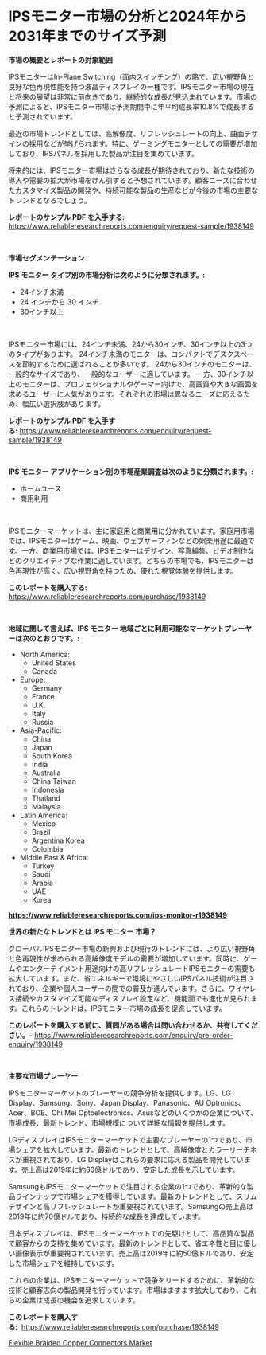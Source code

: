 <p><h1>IPSモニター市場の分析と2024年から2031年までのサイズ予測</h1></p><p><strong>市場の概要とレポートの対象範囲</strong></p>
<p><p>IPSモニターはIn-Plane Switching（面内スイッチング）の略で、広い視野角と良好な色再現性能を持つ液晶ディスプレイの一種です。IPSモニター市場の現在と将来の展望は非常に前向きであり、継続的な成長が見込まれています。市場の予測によると、IPSモニター市場は予測期間中に年平均成長率10.8%で成長すると予測されています。</p><p>最近の市場トレンドとしては、高解像度、リフレッシュレートの向上、曲面デザインの採用などが挙げられます。特に、ゲーミングモニターとしての需要が増加しており、IPSパネルを採用した製品が注目を集めています。</p><p>将来的には、IPSモニター市場はさらなる成長が期待されており、新たな技術の導入や需要の拡大が市場をけん引すると予想されています。顧客ニーズに合わせたカスタマイズ製品の開発や、持続可能な製品の生産などが今後の市場の主要なトレンドとなるでしょう。</p></p>
<p><strong>レポートのサンプル PDF を入手する:</strong> <a href="https://www.reliableresearchreports.com/enquiry/request-sample/1938149">https://www.reliableresearchreports.com/enquiry/request-sample/1938149</a></p>
<p>&nbsp;</p>
<p><strong>市場セグメンテーション</strong></p>
<p><strong>IPS モニター タイプ別の市場分析は次のように分類されます。:</strong></p>
<p><ul><li>24インチ未満</li><li>24 インチから 30 インチ</li><li>30インチ以上</li></ul></p>
<p>&nbsp;</p>
<p><p>IPSモニター市場には、24インチ未満、24から30インチ、30インチ以上の3つのタイプがあります。 24インチ未満のモニターは、コンパクトでデスクスペースを節約するために選ばれることが多いです。 24から30インチのモニターは、一般的なサイズであり、一般的なユーザーに適しています。 一方、30インチ以上のモニターは、プロフェッショナルやゲーマー向けで、高画質や大きな画面を求めるユーザーに人気があります。それぞれの市場は異なるニーズに応えるため、幅広い選択肢があります。</p></p>
<p><strong>レポートのサンプル PDF を入手する:</strong>&nbsp;<a href="https://www.reliableresearchreports.com/enquiry/request-sample/1938149">https://www.reliableresearchreports.com/enquiry/request-sample/1938149</a></p>
<p>&nbsp;</p>
<p><strong> IPS モニター アプリケーション別の市場産業調査は次のように分類されます。:</strong></p>
<p><ul><li>ホームユース</li><li>商用利用</li></ul></p>
<p>&nbsp;</p>
<p><p>IPSモニターマーケットは、主に家庭用と商業用に分かれています。家庭用市場では、IPSモニターはゲーム、映画、ウェブサーフィンなどの娯楽用途に最適です。一方、商業用市場では、IPSモニターはデザイン、写真編集、ビデオ制作などのクリエイティブな作業に適しています。どちらの市場でも、IPSモニターは色再現性が高く、広い視野角を持つため、優れた視覚体験を提供します。</p></p>
<p><strong>このレポートを購入する:</strong>&nbsp; <a href="https://www.reliableresearchreports.com/purchase/1938149">https://www.reliableresearchreports.com/purchase/1938149</a></p>
<p>&nbsp;</p>
<p><strong>地域に関して言えば、IPS モニター 地域ごとに利用可能なマーケットプレーヤーは次のとおりです。:</strong></p>
<p><ul>
    <li>
        North America:
        <ul>
            <li>United States</li>
            <li>Canada</li>
        </ul>
    </li>
    <li>
        Europe:
        <ul>
            <li>Germany</li>
            <li>France</li>
            <li>U.K.</li>
            <li>Italy</li>
            <li>Russia</li>
        </ul>
    </li>
    <li>
        Asia-Pacific:
        <ul>
            <li>China</li>
            <li>Japan</li>
            <li>South Korea</li>
            <li>India</li>
            <li>Australia</li>
            <li>China Taiwan</li>
            <li>Indonesia</li>
            <li>Thailand</li>
            <li>Malaysia</li>
        </ul>
    </li>
    <li>
        Latin America:
        <ul>
            <li>Mexico</li>
            <li>Brazil</li>
            <li>Argentina Korea</li>
            <li>Colombia</li>
        </ul>
    </li>
    <li>
        Middle East & Africa:
        <ul>
            <li>Turkey</li>
            <li>Saudi</li>
            <li>Arabia</li>
            <li>UAE</li>
            <li>Korea</li>
        </ul>
    </li>
    </ul></p>
<p><strong><a href="https://www.reliableresearchreports.com/ips-monitor-r1938149">https://www.reliableresearchreports.com/ips-monitor-r1938149</a></strong>&nbsp;</p>
<p><strong>世界の新たなトレンドとは IPS モニター 市場？</strong></p>
<p><p>グローバルIPSモニター市場の新興および現行のトレンドには、より広い視野角と色再現性が求められる高解像度モデルの需要が増加しています。同時に、ゲームやエンターテイメント用途向けの高リフレッシュレートIPSモニターの需要も拡大しています。また、省エネルギーで環境にやさしいIPSパネル技術が注目されており、企業や個人ユーザーの間での普及が進んでいます。さらに、ワイヤレス接続やカスタマイズ可能なディスプレイ設定など、機能面でも進化が見られます。これらのトレンドは、IPSモニター市場の成長を促進しています。</p></p>
<p><strong>このレポートを購入する前に、質問がある場合は問い合わせるか、共有してください。</strong>- <a href="https://www.reliableresearchreports.com/enquiry/pre-order-enquiry/1938149">https://www.reliableresearchreports.com/enquiry/pre-order-enquiry/1938149</a></p>
<p>&nbsp;</p>
<p><strong>主要な市場プレーヤー</strong></p>
<p><p>IPSモニターマーケットのプレーヤーの競争分析を提供します。LG、LG Display、Samsung、Sony、Japan Display、Panasonic、AU Optronics、Acer、BOE、Chi Mei Optoelectronics、Asusなどのいくつかの企業について、市場成長、最新トレンド、市場規模について詳細な情報を提供します。</p><p>LGディスプレイはIPSモニターマーケットで主要なプレーヤーの1つであり、市場シェアを拡大しています。最新のトレンドとして、高解像度とカラーリーチネスが重視されており、LG Displayはこれらの要求に応える製品を開発しています。売上高は2019年に約60億ドルであり、安定した成長を示しています。</p><p>SamsungもIPSモニターマーケットで注目される企業の1つであり、革新的な製品ラインナップで市場シェアを獲得しています。最新のトレンドとして、スリムデザインと高リフレッシュレートが重要視されています。Samsungの売上高は2019年に約70億ドルであり、持続的な成長を達成しています。</p><p>日本ディスプレイは、IPSモニターマーケットでの先駆けとして、高品質な製品で顧客からの支持を集めています。最新のトレンドとして、省エネ性と目に優しい画像表示が重要視されています。売上高は2019年に約50億ドルであり、安定した市場シェアを維持しています。</p><p>これらの企業は、IPSモニターマーケットで競争をリードするために、革新的な技術と顧客志向の製品開発を行っています。市場はますます拡大しており、これらの企業は成長の機会を追求しています。</p></p>
<p><strong>このレポートを購入する:</strong>&nbsp;&nbsp;<a href="https://www.reliableresearchreports.com/purchase/1938149">https://www.reliableresearchreports.com/purchase/1938149</a></p>
<p><p><a href="https://cautious-neon-760.notion.site/Flexible-Braided-Copper-Connectors-Market-Research-Report-The-Key-To-Successful-Business-Strategy-F-6048f2150c7a4e4eadf0e20bc14ea339">Flexible Braided Copper Connectors Market</a></p></p>
